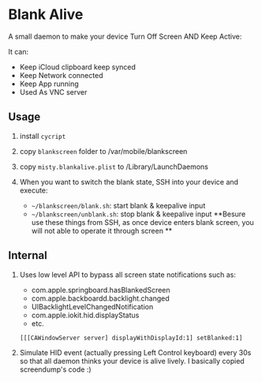 # Blank Alive

A small daemon to make your device Turn Off Screen AND Keep Active:

It can: 
- Keep iCloud clipboard keep synced
- Keep Network connected
- Keep App running
- Used As VNC server

## Usage

1. install `cycript`
2. copy `blankscreen` folder to /var/mobile/blankscreen
3. copy `misty.blankalive.plist` to /Library/LaunchDaemons

4. When you want to switch the blank state, SSH into your device and execute:
    - `~/blankscreen/blank.sh`: start blank & keepalive input
    - `~/blankscreen/unblank.sh`: stop blank & keepalive input
    **Besure use these things from SSH, as once device enters blank screen, you will not able to operate it through screen **

## Internal

1. Uses low level API to bypass all screen state notifications such as:
    - com.apple.springboard.hasBlankedScreen
    - com.apple.backboardd.backlight.changed
    - UIBacklightLevelChangedNotification
    - com.apple.iokit.hid.displayStatus
    - etc.
    
    ```
    [[[CAWindowServer server] displayWithDisplayId:1] setBlanked:1]
    ```

2. Simulate HID event (actually pressing Left Control keyboard) every 30s so that all daemon thinks your device is alive lively. I basically copied screendump's code :)


